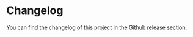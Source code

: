 # Changelog

You can find the changelog of this project in the [Github release section](https://github.com/ml-tooling/universal-build/releases).
